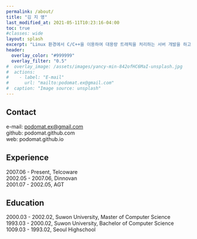```yaml
---
permalink: /about/
title: "김 지 영"
last_modified_at: 2021-05-11T10:23:16-04:00
toc: true
#classes: wide
layout: splash
excerpt: "Linux 환경에서 C/C++을 이용하여 대용량 트래픽을 처리하는 서버 개발을 하고 있습니다. 아름다운 코드를 작성하기 위해 노력합니다. 더 나은 동료가 되기 위해 노력합니다. 프로젝트의 병목을 찾고 개선하기 위해 노력합니다. 코드를 좀 더 확장성있고 가독성있게 리펙토링하기를 좋아합니다. 좋은 개발자는 시간이 아니라 경험과 지식이 만든다고 생각합니다."
header:
  overlay_color: "#999999"
  overlay_filter: "0.5"
#  overlay_image: /assets/images/yancy-min-842ofHC6MaI-unsplash.jpg
#  actions:
#    - label: "E-mail"
#      url: "mailto:podomat.ex@gmail.com"
#  caption: "Image source: unsplash"
---
```

## Contact
e-mail: podomat.ex@gmail.com<br>
github: podomat.github.com<br>
web: podomat.github.io

## Experience
2007.06 - Present, Telcoware<br>
2002.05 - 2007.06, Dinnovan<br>
2001.07 - 2002.05, AGT

## Education
2000.03 - 2002.02, Suwon University, Master of Computer Science<br>
1993.03 - 2000.02, Suwon University, Bachelor of Computer Science<br>
1009.03 - 1993.02, Seoul Highschool
